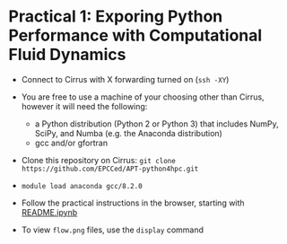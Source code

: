 # Practical 1: Exporing Python Performance with Computational Fluid Dynamics

- Connect to Cirrus with X forwarding turned on (`ssh -XY`)
- You are free to use a machine of your choosing other than Cirrus, however it will need the following:
  - a Python distribution (Python 2 or Python 3) that includes NumPy, SciPy, and Numba (e.g. the Anaconda distribution)
  - gcc and/or gfortran

- Clone this repository on Cirrus: `git clone https://github.com/EPCCed/APT-python4hpc.git`
- `module load anaconda gcc/8.2.0`
- Follow the practical instructions in the browser, starting with [README.ipynb](https://github.com/EPCCed/APT-python4hpc/blob/master/exercises/01-cfd/README.ipynb)
- To view `flow.png` files, use the `display` command

